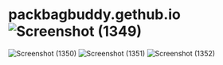 # packbagbuddy.gethub.io![Screenshot (1349)](https://user-images.githubusercontent.com/65817609/218965489-51ea2b9e-8d65-4491-86f1-ed4a3d7d7f89.png)
![Screenshot (1350)](https://user-images.githubusercontent.com/65817609/218965523-5da32526-d26b-44bb-a6f8-2edaff9ef4ec.png)
![Screenshot (1351)](https://user-images.githubusercontent.com/65817609/218965546-68b0a21c-8fe1-437f-9df8-e748634acede.png)
![Screenshot (1352)](https://user-images.githubusercontent.com/65817609/218965566-e2d76bb8-b430-4317-8dc2-8092d06cd8b3.png)
